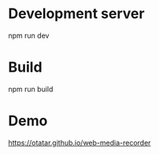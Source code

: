 # Development server

npm run dev

# Build

npm run build

# Demo

https://otatar.github.io/web-media-recorder
